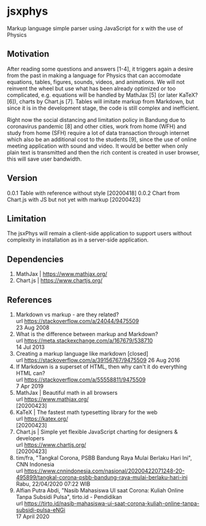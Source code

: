 # jsxphys
Markup language simple parser using JavaScript for x with the use of Physics

## Motivation
After reading some questions and answers [1-4], it triggers again a desire from the past in making a language for Physics that can accomodate equations, tables, figures, sounds, videos, and animations. We will not reinvent the wheel but use what has been already optimized or too complicated, e.g. equations will be handled by MathJax [5] (or later KaTeX? [6]), charts by Chart.js [7]. Tables will imitate markup from Markdown, but since it is in the development stage, the code is still complex and inefficient.

Right now the social distancing and limitation policy in Bandung due to coronavirus pandemic [8] and other cities,  work from home (WFH) and study from home (SFH) require a lot of data transaction through internet which also be an additional cost to the students [9], since the use of online meeting application with sound and video. It would be better when only plain text is transmitted and then the rich content is created in user browser, this will save user bandwidth.

## Version
0.0.1 Table with reference without style [20200418]
0.0.2 Chart from Chart.js with JS but not yet with markup [20200423]

## Limitation
The jsxPhys will remain a client-side application to support users without complexity in installation as in a server-side application.

## Dependencies
1. MathJax | https://www.mathjax.org/
2. Chart.js | https://www.chartjs.org/

## References
1. Markdown vs markup - are they related? <br />
   url https://stackoverflow.com/a/24044/9475509 <br />
   23 Aug 2008
2. What is the difference between markup and Markdown? <br />
   url https://meta.stackexchange.com/a/167679/538710 <br />
   14 Jul 2013
3. Creating a markup language like markdown [closed] <br />
   url https://stackoverflow.com/a/39156767/9475509
   26 Aug 2016
4. If Markdown is a superset of HTML, then why can't it do everything HTML can? <br />
   url https://stackoverflow.com/a/55558811/9475509 <br />
   7 Apr 2019
5. MathJax | Beautiful math in all browsers <br />
   url https://www.mathjax.org/ <br />
   [20200423]
6. KaTeX | The fastest math typesetting library for the web <br />
   url https://katex.org/ <br />
   [20200423]
7. Chart.js | Simple yet flexible JavaScript charting for designers & developers <br />
   url https://www.chartjs.org/ <br />
   [20200423]
8. tim/fra, "Tangkal Corona, PSBB Bandung Raya Mulai Berlaku Hari Ini", CNN Indonesia <br />
   url https://www.cnnindonesia.com/nasional/20200422071248-20-495899/tangkal-corona-psbb-bandung-raya-mulai-berlaku-hari-ini <br />
   Rabu, 22/04/2020 07:22 WIB
9. Alfian Putra Abdi, "Nasib Mahasiswa UI saat Corona: Kuliah Online Tanpa Subsidi Pulsa", tirto.id - Pendidikan <br />
   url https://tirto.id/nasib-mahasiswa-ui-saat-corona-kuliah-online-tanpa-subsidi-pulsa-eNGi <br />
   17 April 2020
